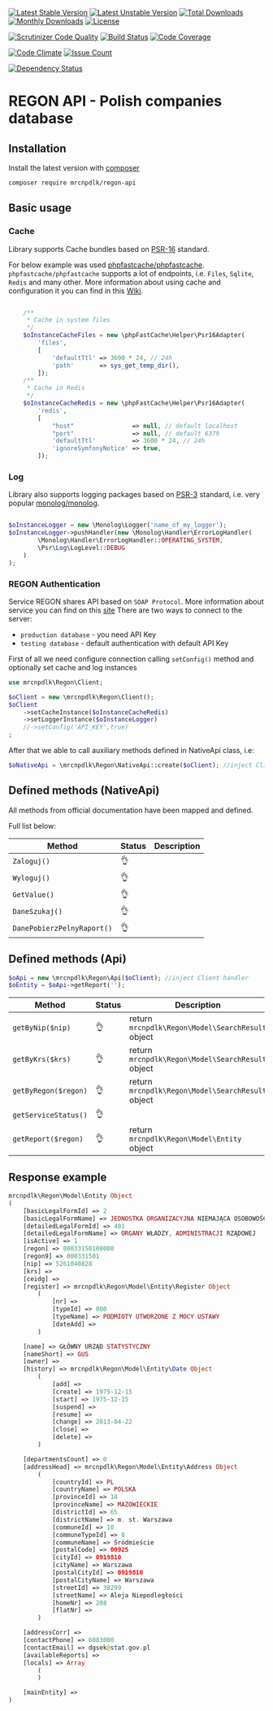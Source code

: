 
[![Latest Stable Version](https://img.shields.io/github/release/mrcnpdlk/regon-api.svg)](https://packagist.org/packages/mrcnpdlk/regon-api)
[![Latest Unstable Version](https://poser.pugx.org/mrcnpdlk/regon-api/v/unstable.png)](https://packagist.org/packages/mrcnpdlk/regon-api)
[![Total Downloads](https://img.shields.io/packagist/dt/mrcnpdlk/regon-api.svg)](https://packagist.org/packages/mrcnpdlk/regon-api)
[![Monthly Downloads](https://img.shields.io/packagist/dm/mrcnpdlk/regon-api.svg)](https://packagist.org/packages/mrcnpdlk/regon-api)
[![License](https://img.shields.io/packagist/l/mrcnpdlk/regon-api.svg)](https://packagist.org/packages/mrcnpdlk/regon-api)    

[![Scrutinizer Code Quality](https://scrutinizer-ci.com/g/mrcnpdlk/regon-api/badges/quality-score.png?b=master)](https://scrutinizer-ci.com/g/mrcnpdlk/regon-api/?branch=master) 
[![Build Status](https://scrutinizer-ci.com/g/mrcnpdlk/regon-api/badges/build.png?b=master)](https://scrutinizer-ci.com/g/mrcnpdlk/regon-api/build-status/master)
[![Code Coverage](https://scrutinizer-ci.com/g/mrcnpdlk/regon-api/badges/coverage.png?b=master)](https://scrutinizer-ci.com/g/mrcnpdlk/regon-api/?branch=master)

[![Code Climate](https://codeclimate.com/github/mrcnpdlk/regon-api/badges/gpa.svg)](https://codeclimate.com/github/mrcnpdlk/regon-api) 
[![Issue Count](https://codeclimate.com/github/mrcnpdlk/regon-api/badges/issue_count.svg)](https://codeclimate.com/github/mrcnpdlk/regon-api)


[![Dependency Status](https://www.versioneye.com/user/projects/59b2679a368b08003d0e8455/badge.svg)](https://www.versioneye.com/user/projects/59b2679a368b08003d0e8455?child=summary) 


# REGON API - Polish companies database

## Installation

Install the latest version with [composer](https://packagist.org/packages/mrcnpdlk/regon-api)
```bash
composer require mrcnpdlk/regon-api
```

## Basic usage

### Cache
Library supports Cache bundles based on [PSR-16](http://www.php-fig.org/psr/psr-16/) standard.

For below example was used [phpfastcache/phpfastcache](https://github.com/PHPSocialNetwork/phpfastcache).
`phpfastcache/phpfastcache` supports a lot of endpoints, i.e. `Files`, `Sqlite`, `Redis` and many other. 
More information about using cache and configuration it you can find in this [Wiki](https://github.com/PHPSocialNetwork/phpfastcache/wiki). 

```php

    /**
     * Cache in system files
     */
    $oInstanceCacheFiles = new \phpFastCache\Helper\Psr16Adapter(
        'files',
        [
            'defaultTtl' => 3600 * 24, // 24h
            'path'       => sys_get_temp_dir(),
        ]);
    /**
     * Cache in Redis
     */
    $oInstanceCacheRedis = new \phpFastCache\Helper\Psr16Adapter(
        'redis',
        [
            "host"                => null, // default localhost
            "port"                => null, // default 6379
            'defaultTtl'          => 3600 * 24, // 24h
            'ignoreSymfonyNotice' => true,
        ]);

```

### Log

Library also supports logging packages based on [PSR-3](http://www.php-fig.org/psr/psr-3/) standard, i.e. very popular
[monolog/monolog](https://github.com/Seldaek/monolog).

```php

$oInstanceLogger = new \Monolog\Logger('name_of_my_logger');
$oInstanceLogger->pushHandler(new \Monolog\Handler\ErrorLogHandler(
        \Monolog\Handler\ErrorLogHandler::OPERATING_SYSTEM,
        \Psr\Log\LogLevel::DEBUG
    )
);

```

### REGON Authentication
Service REGON shares API based on `SOAP Protocol`. More information about service you can find on 
this [site](http://bip.stat.gov.pl/dzialalnosc-statystyki-publicznej/rejestr-regon/interfejsyapi/jak-skorzystac-informacja-dla-podmiotow-komercyjnych/)
There are two ways to connect to the server:
 - `production database` - you need API Key
 - `testing database` - default authentication with default API Key

First of all we need configure connection calling `setConfig()` method and 
optionally set cache and log instances

```php
use mrcnpdlk\Regon\Client;

$oClient = new \mrcnpdlk\Regon\Client();
$oClient
    ->setCacheInstance($oInstanceCacheRedis)
    ->setLoggerInstance($oInstanceLogger)
    //->setConfig('API_KEY',true)
;
```

After that we able to call auxiliary methods defined in NativeApi class, i.e:
```php
$oNativeApi = \mrcnpdlk\Regon\NativeApi::create($oClient); //inject Client handler
```

## Defined methods (NativeApi)
All methods from official documentation have been mapped and defined.

Full list below:

| Method | Status | Description|
| ------ | ------ |------ |
|`Zaloguj()`|:ok_hand:||
|`Wyloguj()`|:ok_hand:||
|`GetValue()`|:ok_hand:||
|`DaneSzukaj()`|:ok_hand:||
|`DanePobierzPelnyRaport()`|:ok_hand:||

## Defined methods (Api)

```php
$oApi = new \mrcnpdlk\Regon\Api($oClient); //inject Client handler
$oEntity = $oApi->getReport('');
```

| Method | Status | Description|
| ------ | ------ |------ |
|`getByNip($nip)`|:ok_hand:|return `mrcnpdlk\Regon\Model\SearchResult` object|
|`getByKrs($krs)`|:ok_hand:|return `mrcnpdlk\Regon\Model\SearchResult` object|
|`getByRegon($regon)`|:ok_hand:|return `mrcnpdlk\Regon\Model\SearchResult` object|
|`getServiceStatus()`|:ok_hand:||
|`getReport($regon)`|:ok_hand:|return `mrcnpdlk\Regon\Model\Entity` object|

## Response example
```php
mrcnpdlk\Regon\Model\Entity Object
(
    [basicLegalFormId] => 2
    [basicLegalFormName] => JEDNOSTKA ORGANIZACYJNA NIEMAJĄCA OSOBOWOŚCI PRAWNEJ
    [detailedLegalFormId] => 401
    [detailedLegalFormName] => ORGANY WŁADZY, ADMINISTRACJI RZĄDOWEJ
    [isActive] => 1
    [regon] => 00033150100000
    [regon9] => 000331501
    [nip] => 5261040828
    [krs] => 
    [ceidg] => 
    [register] => mrcnpdlk\Regon\Model\Entity\Register Object
        (
            [nr] => 
            [typeId] => 000
            [typeName] => PODMIOTY UTWORZONE Z MOCY USTAWY
            [dateAdd] => 
        )

    [name] => GŁÓWNY URZĄD STATYSTYCZNY
    [nameShort] => GUS
    [owner] => 
    [history] => mrcnpdlk\Regon\Model\Entity\Date Object
        (
            [add] => 
            [create] => 1975-12-15
            [start] => 1975-12-15
            [suspend] => 
            [resume] => 
            [change] => 2013-04-22
            [close] => 
            [delete] => 
        )

    [departmentsCount] => 0
    [addressHead] => mrcnpdlk\Regon\Model\Entity\Address Object
        (
            [countryId] => PL
            [countryName] => POLSKA
            [provinceId] => 14
            [provinceName] => MAZOWIECKIE
            [districtId] => 65
            [districtName] => m. st. Warszawa
            [communeId] => 10
            [communeTypeId] => 8
            [communeName] => Śródmieście
            [postalCode] => 00925
            [cityId] => 0919810
            [cityName] => Warszawa
            [postalCityId] => 0919810
            [postalCityName] => Warszawa
            [streetId] => 38299
            [streetName] => Aleja Niepodległości
            [homeNr] => 208
            [flatNr] => 
        )

    [addressCorr] => 
    [contactPhone] => 6083000
    [contactEmail] => dgsek@stat.gov.pl
    [availableReports] => 
    [locals] => Array
        (
        )

    [mainEntity] => 
)
```
